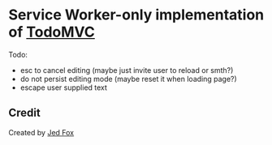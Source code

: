 # Service Worker-only implementation of [TodoMVC](http://todomvc.com)

Todo:

- esc to cancel editing (maybe just invite user to reload or smth?)
- do not persist editing mode (maybe reset it when loading page?)
- escape user supplied text

## Credit

Created by [Jed Fox](http://twitter.com/jed_fox1)
